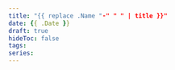 ```yaml
---
title: "{{ replace .Name "-" " " | title }}"
date: {{ .Date }}
draft: true
hideToc: false
tags:
series: 
---
```

